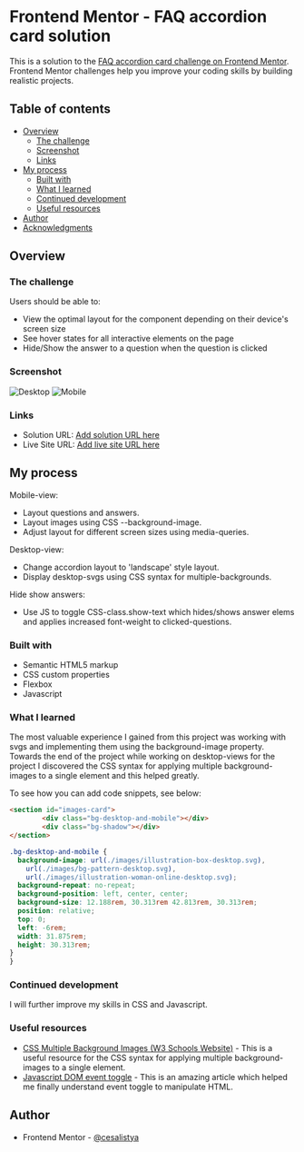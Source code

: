 # Frontend Mentor - FAQ accordion card solution

This is a solution to the [FAQ accordion card challenge on Frontend Mentor](https://www.frontendmentor.io/challenges/faq-accordion-card-XlyjD0Oam). Frontend Mentor challenges help you improve your coding skills by building realistic projects.

## Table of contents

- [Overview](#overview)
  - [The challenge](#the-challenge)
  - [Screenshot](#screenshot)
  - [Links](#links)
- [My process](#my-process)
  - [Built with](#built-with)
  - [What I learned](#what-i-learned)
  - [Continued development](#continued-development)
  - [Useful resources](#useful-resources)
- [Author](#author)
- [Acknowledgments](#acknowledgments)

## Overview

### The challenge

Users should be able to:

- View the optimal layout for the component depending on their device's screen size
- See hover states for all interactive elements on the page
- Hide/Show the answer to a question when the question is clicked

### Screenshot

![Desktop](./images/screenshoot-dekstop-view.png)
![Mobile](./images/screenshoot-mobile-view.png)

### Links

- Solution URL: [Add solution URL here](https://github.com/cesalistya/faq-accoridion-card)
- Live Site URL: [Add live site URL here](https://cesalistya.github.io/faq-accoridion-card/)

## My process

Mobile-view:

  - Layout questions and answers.
  - Layout images using CSS --background-image.
  - Adjust layout for different screen sizes using    media-queries.

Desktop-view:

- Change accordion layout to 'landscape' style layout.
- Display desktop-svgs using CSS syntax for multiple-backgrounds.

Hide show answers:

- Use JS to toggle CSS-class.show-text which hides/shows answer elems and applies increased font-weight to clicked-questions.

### Built with

- Semantic HTML5 markup
- CSS custom properties
- Flexbox
- Javascript

### What I learned

The most valuable experience I gained from this project was working with svgs and implementing them using the background-image property. Towards the end of the project while working on desktop-views for the project I discovered the CSS syntax for applying multiple background-images to a single element and this helped greatly.

To see how you can add code snippets, see below:

```html
<section id="images-card">
        <div class="bg-desktop-and-mobile"></div>
        <div class="bg-shadow"></div>
</section>
```

```css
.bg-desktop-and-mobile {
  background-image: url(./images/illustration-box-desktop.svg),
    url(./images/bg-pattern-desktop.svg),
    url(./images/illustration-woman-online-desktop.svg);
  background-repeat: no-repeat;
  background-position: left, center, center;
  background-size: 12.188rem, 30.313rem 42.813rem, 30.313rem;
  position: relative;
  top: 0;
  left: -6rem;
  width: 31.875rem;
  height: 30.313rem;
}
}
```

### Continued development

I will further improve my skills in CSS and Javascript.

### Useful resources

- [CSS Multiple Background Images (W3 Schools Website)](https://www.w3schools.com/Css/css3_backgrounds.asp) - This is a useful resource for the CSS syntax for applying multiple background-images to a single element.
- [Javascript DOM event toggle](https://www.w3schools.com/howto/howto_css_switch.asp) - This is an amazing article which helped me finally understand event toggle to manipulate HTML.

## Author

- Frontend Mentor - [@cesalistya](https://www.frontendmentor.io/profile/cesalistya)

